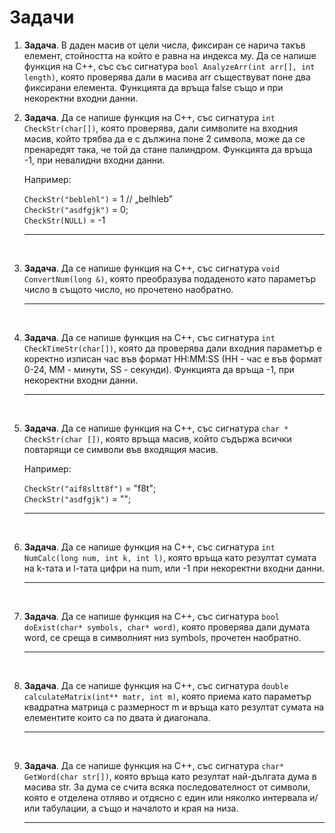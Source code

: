 # Задачи

1. **Задача**. В даден масив от цели числа, фиксиран се нарича такъв елемент, стойността на който е равна на индекса му. Да се напише функция на С++, със със сигнатура `bool AnalyzeArr(int arr[], int length)`, която проверява дали в масива arr съществуват поне два фиксирани елемента. Функцията да връща false също и при некоректни входни данни.

2. **Задача**. Да се напише функция на С++, със сигнатура `int CheckStr(char[])`, която проверява, дали символите на входния масив, който трябва да е с дължина поне 2 символа, може да се пренаредят така, че той да стане палиндром. Функцията да връща -1, при невалидни входни данни.

	Например:

	`CheckStr("beblehl")` = 1 // „belhleb”<br>
	`CheckStr("asdfgjk")` = 0;<br>
	`CheckStr(NULL)` = -1

	---

<br>

3. **Задача**. Да се напише функция на C++, със сигнатура `void ConvertNum(long &)`, която преобразува подаденото като параметър число в същото число, но прочетено наобратно.

	---

<br>

4. **Задача**. Да се напише функция на С++, със сигнатура `int CheckTimeStr(char[])`, която да проверява дали входния параметър е коректнo изписан час във формат HH:MM:SS (HH - час е във формат 0-24, MM - минути, SS - секунди). Функцията да връща -1, при некоректни входни данни.

	---

<br>

5. **Задача**. Да се напише функция на С++, със сигнатура `char * CheckStr(char [])`, която връща масив, който съдържа всички повтарящи се символи във входящия масив.

	Например:

	`CheckStr("aif8sltt8f")` = "f8t";<br>
	`CheckStr("asdfgjk")` = "";

	---

<br>

6. **Задача**. Да се напише функция на C++, със сигнатура `int NumCalc(long num, int k, int l)`, която връща като резултат сумата на k-тата и l-тата цифри на num, или -1 при некоректни входни данни.

	---

<br>

7. **Задача**. Да се напише функция на C++, със сигнатура `bool doExist(char* symbols, char* word)`, която проверява дали думата word, се среща в символният низ symbols, прочетен наобратно.

	---

<br>

8. **Задача**. Да се напише функция на C++, със сигнатура `double calculateMatrix(int** matr, int m)`, която приема като параметър квадратна матрица с размерност m и връща като резултат сумата на елементите които са по двата ѝ диагонала.

	---

<br>

9. **Задача**. Да се напише функция на C++, със сигнатура `char* GetWord(char str[])`, която връща като резултат най-дългата дума в масива str. За дума се счита всяка последователност от символи, която е отделена отляво и отдясно с един или няколко интервала и/или табулации, а също и началото и края на низа.

	---

<br>
